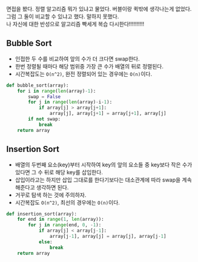 면접을 봤다. 정렬 알고리즘 뭐가 있냐고 물었다. 버블이랑 퀵밖에 생각나는게 없었다. 그럼 그 둘이 비교할 수 있냐고 했다. 말하지 못했다.<br>
나 자신에 대한 반성으로 알고리즘 빡세게 복습 다시한다!!!!!!!!!!

## Bubble Sort
- 인접한 두 수를 비교하여 앞의 수가 더 크다면 swap한다.
- 한번 정렬될 때마다 해당 범위중 가장 큰 수가 배열의 뒤로 정렬된다.
- 시간복잡도는 `O(n^2)`, 완전 정렬되어 있는 경우에는 `O(n)`이다.
```python
def bubble_sort(array):
    for i in range(len(array)-1):
        swap = False
        for j in range(len(array)-i-1):
            if array[j] > array[j+1]:
                array[j], array[j+1] = array[j+1], array[j]
        if not swap:
            break
    return array
```

## Insertion Sort
- 배열의 두번째 요소(key)부터 시작하여 key의 앞의 요소들 중 key보다 작은 수가 있다면 그 수 뒤로 해당 key를 삽입한다.
- 삽입이라고는 하지만 삽입 그대로를 한다기보다는 대소관계에 따라 swap을 계속 해준다고 생각하면 된다.
- 거꾸로 탐색 하는 것에 주의하자.
- 시간복잡도 `O(n^2)`, 최선의 경우에는 `O(n)`이다.
```python
def insertion_sort(array):
    for end in range(1, len(array)):
        for j in range(end, 0, -1):
            if array[j] < array[j-1]:
                array[j-1], array[j] = array[j], array[j-1]
            else:
                break
    return array
```
